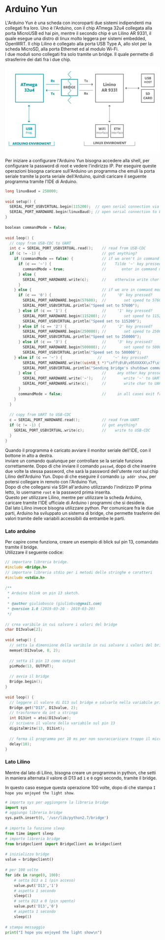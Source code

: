 # Arduino Yun

L'Arduino Yun è una scheda con incoroparti due sistemi indipendenti ma collegati fra loro. Uno è
l'Arduino, con il chip ATmega 32u4 collegata alla porta MicroUSB ed hai pin, mentre il secondo chip
è un Lilino AR 9331, il quale esegue una distro di linux molto leggera per sistemi embedded, OpenWRT.
Il chip Lilino è collegato alla porta USB Type A, allo slot per la scheda MicroSD, alla porta
Ethernet ed al modulo Wi-Fi.  
I due moduli sono collegati fra solo tramite un bridge. Il quale permette di strasferire dei dati
fra i due chip.

![Arduino Yun Logincal Schema](../img/arduino/BridgeBlockDiag.png)

Per iniziare a configurare l'Arduino Yun bisogna accedere alla shell, per configurare la password di
root e vedere l'indirizzo IP. Per eseguire queste operazioni bisogna caricare sull'Arduino un
programma che emuli la porta seriale tramite la porta seriale dell'Arduino, quindi caricare il
seguente programma tramite l'IDE di Arduino.

```c
long linuxBaud = 250000;

void setup() {
  SERIAL_PORT_USBVIRTUAL.begin(115200);  // open serial connection via USB-Serial
  SERIAL_PORT_HARDWARE.begin(linuxBaud); // open serial connection to Linux
}

boolean commandMode = false;

void loop() {
  // copy from USB-CDC to UART
  int c = SERIAL_PORT_USBVIRTUAL.read();    // read from USB-CDC
  if (c != -1) {                            // got anything?
    if (commandMode == false) {             // if we aren't in command mode...
      if (c == '~') {                       //    Tilde '~' key pressed?
        commandMode = true;                 //       enter in command mode
      } else {
        SERIAL_PORT_HARDWARE.write(c);      //    otherwise write char to UART
      }
    } else {                                // if we are in command mode...
      if (c == '0') {                       //     '0' key pressed?
        SERIAL_PORT_HARDWARE.begin(57600);  //        set speed to 57600
        SERIAL_PORT_USBVIRTUAL.println("Speed set to 57600");
      } else if (c == '1') {                //     '1' key pressed?
        SERIAL_PORT_HARDWARE.begin(115200); //        set speed to 115200
        SERIAL_PORT_USBVIRTUAL.println("Speed set to 115200");
      } else if (c == '2') {                //     '2' key pressed?
        SERIAL_PORT_HARDWARE.begin(250000); //        set speed to 250000
        SERIAL_PORT_USBVIRTUAL.println("Speed set to 250000");
      } else if (c == '3') {                //     '3' key pressed?
        SERIAL_PORT_HARDWARE.begin(500000); //        set speed to 500000
        SERIAL_PORT_USBVIRTUAL.println("Speed set to 500000");
    } else if (c == '~') {                //     '~' key pressed?
        SERIAL_PORT_HARDWARE.write((uint8_t *)"\xff\0\0\x05XXXXX\x7f\xf9", 11); // send "bridge shutdown" command
        SERIAL_PORT_USBVIRTUAL.println("Sending bridge's shutdown command");
      } else {                              //     any other key pressed?
        SERIAL_PORT_HARDWARE.write('~');    //        write '~' to UART
        SERIAL_PORT_HARDWARE.write(c);      //        write char to UART
      }
      commandMode = false;                  //     in all cases exit from command mode
    }
  }

  // copy from UART to USB-CDC
  c = SERIAL_PORT_HARDWARE.read();          // read from UART
  if (c != -1) {                            // got anything?
    SERIAL_PORT_USBVIRTUAL.write(c);        //    write to USB-CDC
  }
}
```

Quando il programma è caricato avviare il monitor seriale dell'IDE, con il bottone in alto a destra.  
inviare un comando qualunque per controllare se la seriale funziona correttamente. Dopo di che
inviare il comando `passwd`, dopo di che inserire due volte la stessa password, che sarà la password
dell'utente root sul chip Lilino dell'Arduino Yun. Dopo di che eseguire il comando `ip addr show`,
per potersi collegare in remoto con l'Arduino Yun,  
Dopo di che collegarsi via SSH all'arduino utilizzando l'indirizzo IP prima letto, lo username `root`
e la password prima inserita.  
Questo per utilizzare Lilino, mentre per utilizzare la scheda Arduino, caricare tramite l'IDE
ufficiale di Arduino i programmi che si desidera.  
Dal lato Lilino invece bisogna utilizzare python. Per comunicare fra le due parti, Arduino ha
sviluppato un sistema di bridge, che permette trasferire dei valori tramite delle variabili
accessibili da entrambe le parti.

### Lato arduino

Per capire come funziona, creare un esempio di blick sul pin 13, comandato tramite il bridge.  
Utilizzare il seguente codice:

```c
// importare libreria bridge.
#include <Bridge.h>
// importare libreria stdio per i metodi delle stringhe e caratteri
#include <stdio.h>

/**
 * Arduino blink on pin 13 sketch.
 *
 * @author giuliobosco (giuliobva@gmail.com)
 * @version 1.0 (2019-03-20 - 2019-03-20)
 */

// crea varibile in cui salvare i valori del bridge
char D13value[2];

void setup() {
  // setta la dimensione della varibile in cui salvare i valori del bridge
  memset(D13value, 0, 2);

  // setta il pin 13 come output
  pinMode(13, OUTPUT);

  // avvia il bridge
  Bridge.begin();
}

void loop() {
  // leggere il valore di D13 sul bridge e salvarlo nella variabile prima istanzianziata
  Bridge.get("D13", D13value, 2);
  // trasformare da int a stringa
  int D13int = atoi(D13value);
  // scrivere il valore della variabile sul pin 13
  digitalWrite(13, D13int);

  // ferma il programma per 10 ms per non sovraccaricare troppo il micro controllore
  delay(10);
}

```

### Lato Lilino

Mentre dal lato di Lilino, bisogna creare un programma in python, che setti in maniera alternata il
valore di D13 ad `1` e `0` ogni secondo, tramite il bridge.

In questo caso esegue questa operazione 100 volte, dopo di che stampa
`I hope you enjoyed the light show`.

```py
# importa sys per aggiungere la libreria bridge
import sys
# aggiungo libreria bridge
sys.path.insert(0, '/usr/lib/python2.7/bridge')

# importo la funzione sleep
from time import sleep
# importo libreria bridge
from bridgeclient import BridgeClient as bridgeclient

# inizializzo bridge
value = bridgeclient()

# per 100 volte
for idx in range(0, 100):
    # setta D13 a 1 (pin acceso)
    value.put('D13','1')
    # aspetta 1 secondo
    sleep(1)
    # setta D13 a 0 (pin spento)
    value.put('D13','0')
    # aspetta 1 secondo
    sleep(1)

# stampa messaggio
print("I hope you enjoyed the light show\n")
```
